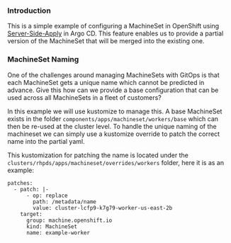 ### Introduction

This is a simple example of configuring a MachineSet in OpenShift using [Server-Side-Apply](https://argo-cd.readthedocs.io/en/stable/user-guide/sync-options/#server-side-apply) in Argo CD. This feature enables us to provide a partial version of the MachineSet that will be merged into the existing one.

### MachineSet Naming

One of the challenges around managing MachineSets with GitOps is that each MachineSet gets a unique name which cannot be predicted in advance. Give this how can we provide a base configuration that can be used across all MachineSets in a fleet of customers?

In this example we will use kustomize to manage this. A base MachineSet exists in the folder `components/apps/machineset/workers/base` which can then be re-used at the cluster level. To handle the unique naming of the machineset we can simply use a kustomize override to patch the correct name into the partial yaml.

This kustomization for patching the name is located under the `clusters/rhpds/apps/machineset/overrides/workers` folder, here it is as an example:

```
patches:
  - patch: |-
      - op: replace
        path: /metadata/name
        value: cluster-lcfp9-k7g79-worker-us-east-2b
    target:
      group: machine.openshift.io
      kind: MachineSet
      name: example-worker
```